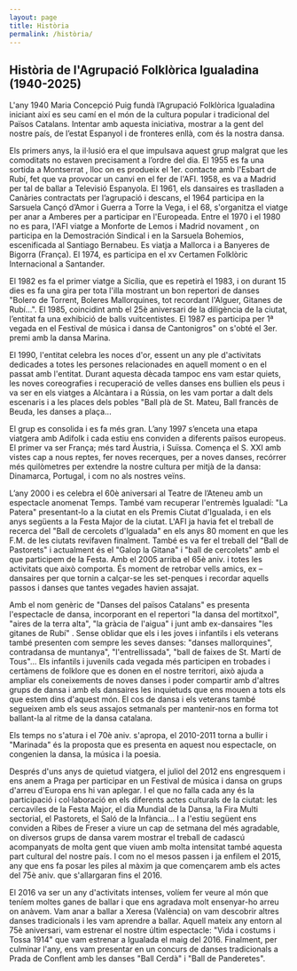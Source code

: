 ```yaml
---
layout: page
title: Història
permalink: /història/
---
```


## Història de l'Agrupació Folklòrica Igualadina (1940-2025)
L'any 1940 Maria Concepció Puig fundà l’Agrupació Folklòrica Igualadina iniciant així es seu camí en el món de la cultura popular i tradicional del Països Catalans. Intentar amb aquesta iniciativa, mostrar a la gent del nostre país, de l’estat Espanyol i de fronteres enllà, com és la nostra dansa.

Els primers anys, la il·lusió era el que impulsava aquest grup malgrat que les comoditats no estaven precisament a l’ordre del dia. El 1955 es fa una sortida a Montserrat , lloc on es produeix el 1er. contacte amb l'Esbart de Rubí, fet que va provocar un canvi en el fer de l'AFI. 1958, es va a Madrid per tal de ballar a Televisió Espanyola. El 1961, els dansaires es traslladen a Canàries contractats per l’agrupació i descans, el 1964 participa en la Sarsuela Cançó d’Amor i Guerra a Torre la Vega, i el 68, s'organitza el viatge per anar a Amberes per a participar en l'Europeada. Entre el 1970 i el 1980 no es para, l'AFI viatge a Monforte de Lemos i Madrid novament , on participa en la Demostración Sindical i en la Sarsuela Bohemios, escenificada al Santiago Bernabeu. Es viatja a Mallorca i a Banyeres de Bigorra (França). El 1974, es participa en el xv Certamen Folklòric Internacional a Santander.

El 1982 es fa el primer viatge a Sicília, que es repetirà el 1983, i on durant 15 dies es fa una gira per tota l'illa mostrant un bon repertori de danses "Bolero de Torrent, Boleres Mallorquines, tot recordant l'Alguer, Gitanes de Rubí...". El 1985, coincidint amb el 25è aniversari de la diligència de la ciutat, l’entitat fa una exhibició de balls vuitcentistes. El 1987 es participa per 1ª vegada en el Festival de música i dansa de Cantonigros" on s'obté el 3er. premi amb la dansa Marina.

El 1990, l'entitat celebra les noces d'or, essent un any ple d'activitats dedicades a totes les persones relacionades en aquell moment o en el passat amb l'entitat. Durant aquesta dècada tampoc ens  vam estar quiets, les noves coreografies i recuperació de velles danses ens bullien els peus i va  ser en  els viatges a Alcàntara i a Rússia, on les vam portar a dalt dels escenaris i a les places dels pobles "Ball plà de St. Mateu, Ball francès de Beuda, les danses a plaça...

El grup es consolida i es fa més gran.
L’any 1997 s’enceta una etapa viatgera amb Adifolk i cada estiu ens conviden a diferents països europeus. El primer va ser França; més tard Àustria, i Suïssa.
Comença el S. XXI amb vistes cap a nous reptes,  fer noves recerques, per a  noves danses, recórrer més quilòmetres per extendre la nostre cultura per mitjà de la dansa: Dinamarca, Portugal, i com no als nostres veïns.

L’any 2000 i es celebra el 60è aniversari al Teatre de l’Ateneu amb un espectacle anomenat Temps. També vam recuperar l'entremès Igualadí: "La Patera" presentant-lo a la ciutat en els Premis Ciutat d'Igualada, i en els anys següents  a la Festa Major de la ciutat. L'AFI  ja havia fet el treball de recerca del "Ball de cercolets d'Igualada" en els anys 80 moment en que les F.M. de les ciutats revifaven finalment. També es va fer el treball del "Ball de Pastorets"  i actualment és el "Galop la Gitana" i "ball de cercolets" amb el que participem de la Festa.
Amb el 2005 arriba el 65è aniv. i totes les activitats que això comporta.  És moment  de retrobar vells amics, ex –dansaires per que tornin a calçar-se les set-penques i recordar aquells passos i danses que tantes vegades havien assajat.

Amb el nom genèric de "Danses del països Catalans"  es presenta l'espectacle de dansa, incorporant en el repertori "la dansa del mortitxol", "aires de la terra alta", "la gràcia de l'aigua" i junt amb ex-dansaires "les gitanes de Rubí" . Sense oblidar que els i les joves i infantils i els veterans també presenten com sempre les seves danses: "danses mallorquines", contradansa de muntanya", "l'entrellissada", "ball de faixes de St. Martí de Tous"...
Els infantils i juvenils cada vegada més participen en trobades i certàmens de folklore que es donen en el nostre territori,  això ajuda a ampliar els coneixements de noves danses i poder compartir amb d'altres grups de dansa i amb els dansaires les inquietuds que ens mouen a tots els que estem dins d'aquest món. El cos de dansa i els veterans també segueixen amb els seus assajos setmanals per mantenir-nos en forma tot ballant-la al ritme de la dansa catalana.

Els temps no s'atura i el 70è aniv. s'apropa, el 2010-2011 torna a bullir i "Marinada" és la proposta que es presenta en aquest nou espectacle, on congenien la dansa, la música i la poesia.

Després d'uns anys de quietud viatgera, el juliol del 2012 ens engresquem i ens anem a Praga per participar en un Festival de música i dansa on grups d'arreu d'Europa ens hi van aplegar.
I el que no falla cada any és la participació i col·laboració en els diferents actes culturals de la ciutat: les cercaviles de la Festa Major, el dia Mundial de la Dansa, la Fira Multi sectorial, el Pastorets, el Saló de la Infància...
I a l'estiu següent ens conviden a Ribes de Freser a viure un cap de setmana del més agradable, on diversos grups de dansa varem mostrar el treball de cadascú acompanyats de molta gent que viuen amb molta intensitat també aquesta part cultural del nostre país.
I com no el mesos passen i ja enfilem el 2015, any que ens fa posar les piles al màxim ja que començarem amb els actes del 75è aniv. que s'allargaran fins el 2016.

El 2016 va ser un any d'activitats intenses, volíem fer veure al món que teníem moltes ganes de ballar i que ens agradava molt ensenyar-ho arreu on anàvem. 
Vam anar a ballar a Xeresa (València) on vam descobrir altres danses tradicionals i les vam aprendre a ballar. 
Aquell mateix any entorn al 75è aniversari, vam estrenar el nostre últim espectacle: "Vida i costums i Tossa 1914" que vam estrenar a Igualada el maig del 2016. 
Finalment, per culminar l'any, ens vam presentar en un concurs de danses tradicionals a Prada de Conflent amb les danses "Ball Cerdà" i "Ball de Panderetes". 
